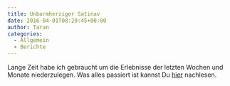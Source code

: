 ```yaml
---
title: Unbarmherziger Satinav
date: 2016-04-01T08:29:45+00:00
author: Taran
categories:
  - Allgemein
  - Berichte
---
```


Lange Zeit habe ich gebraucht um die Erlebnisse der letzten Wochen und Monate niederzulegen. Was alles passiert ist kannst Du [hier](http://www.phexkinder.de/mittelgruppe/die-gefaehrten/taran-ibn-muhammed-ibn-ayabun-ai-orkhiander/tarans-reisebericht/#EsWerdeLicht) nachlesen.
